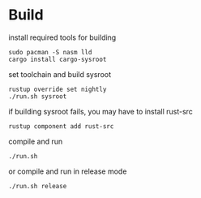 # Build

install required tools for building

	sudo pacman -S nasm lld
	cargo install cargo-sysroot

set toolchain and build sysroot

	rustup override set nightly
	./run.sh sysroot

if building sysroot fails, you may have to install rust-src

	rustup component add rust-src

compile and run

	./run.sh

or compile and run in release mode

	./run.sh release
